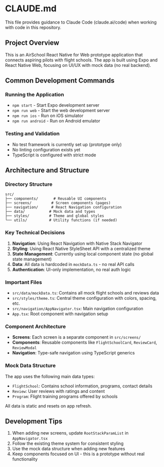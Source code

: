 # CLAUDE.md

This file provides guidance to Claude Code (claude.ai/code) when working with code in this repository.

## Project Overview

This is an AirSchool React Native for Web prototype application that connects aspiring pilots with flight schools. The app is built using Expo and React Native Web, focusing on UI/UX with mock data (no real backend).

## Common Development Commands

### Running the Application
- `npm start` - Start Expo development server
- `npm run web` - Start the web development server
- `npm run ios` - Run on iOS simulator
- `npm run android` - Run on Android emulator

### Testing and Validation
- No test framework is currently set up (prototype only)
- No linting configuration exists yet
- TypeScript is configured with strict mode

## Architecture and Structure

### Directory Structure
```
src/
├── components/       # Reusable UI components
├── screens/         # Screen components (pages)
├── navigation/      # React Navigation configuration
├── data/           # Mock data and types
├── styles/         # Theme and global styles
└── utils/          # Utility functions (if needed)
```

### Key Technical Decisions

1. **Navigation**: Using React Navigation with Native Stack Navigator
2. **Styling**: Using React Native StyleSheet API with a centralized theme
3. **State Management**: Currently using local component state (no global state management)
4. **Data**: All data is hardcoded in `mockData.ts` - no real API calls
5. **Authentication**: UI-only implementation, no real auth logic

### Important Files

- `src/data/mockData.ts`: Contains all mock flight schools and reviews data
- `src/styles/theme.ts`: Central theme configuration with colors, spacing, etc.
- `src/navigation/AppNavigator.tsx`: Main navigation configuration
- `App.tsx`: Root component with navigation setup

### Component Architecture

- **Screens**: Each screen is a separate component in `src/screens/`
- **Components**: Reusable components like `FlightSchoolCard`, `ReviewCard`, `ReviewModal`
- **Navigation**: Type-safe navigation using TypeScript generics

### Mock Data Structure

The app uses the following main data types:
- `FlightSchool`: Contains school information, programs, contact details
- `Review`: User reviews with ratings and content
- `Program`: Flight training programs offered by schools

All data is static and resets on app refresh.

## Development Tips

1. When adding new screens, update `RootStackParamList` in `AppNavigator.tsx`
2. Follow the existing theme system for consistent styling
3. Use the mock data structure when adding new features
4. Keep components focused on UI - this is a prototype without real functionality